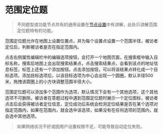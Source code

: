 ```index

```

```tag

```

```summary

```
# 范围定位题

> 不同题型或功能节点共有的通用设置在[节点设置](../node-setting/concept.md)中有讲解，此处只讲解范围定位题特有的功能。

范围定位题允许在地图上设置位置点，并为每个设置点设置一个范围半径，被访者定位后，判断被访者是否在指定范围内。

点击右侧属性编辑栏中的编辑选项按钮，会打开一个地图页面，在搜索框中输入目标名称，搜索后地图上会出现搜索结果点，点击搜索结果点，会看到该点的地址信息标签，标签上还有一个添加按钮。点击添加按钮，可以将该结果点转化成一个目标选项。添加目标选项后，以该目标选项为中心会出现一个圆圈，默认半径500米，拖拽该圆圈上的小方块调整范围半径大小。

范围定位题可以添加多个范围作为选项，默认情况下会有一个其他选项，这个其他选项不可删除。被访者在答题过程中遇到范围定位题时展示一个定位图标，被访者点击后会获得被访者定位信息，定位成功后系统会检测定位结果是否在某个选项对指定范围内，如果在范围内，就会选中该选项，如果没有在任何选项的范围内，就会选中其他选项。

> 如果网络状况不好或因用户设置权限不足，可能导致自动定位失败。
